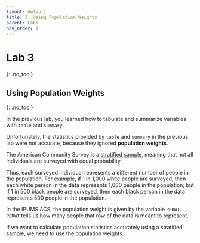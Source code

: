 ```yaml
---
layout: default
title: 3. Using Population Weights
parent: Labs
nav_order: 3
---
```


# Lab 3
{: .no_toc }

## Using Population Weights
{: .no_toc }

In the previous lab, you learned how to tabulate and summarize variables with `table` and `summary`.

Unfortunately, the statistics provided by `table` and `summary` in the previous lab were not accurate, because they ignored **population weights**.

The American Community Survey is a [stratified sample](/docs/glossary/stratified-sample), meaning that not all individuals are surveyed with equal probability.

Thus, each surveyed individual represents a different number of people in the population. For example, if 1 in 1,000 white people are surveyed, then each white person in the data represents 1,000 people in the population; but if 1 in 500 black people are surveyed, then each black person in the data represents 500 people in the population.

In the IPUMS ACS, the population weight is given by the variable `PERWT`. `PERWT` tells us how many people that row of the data is meant to represent.

If we want to calculate population statistics accurately using a stratified sample, we need to use the population weights.


